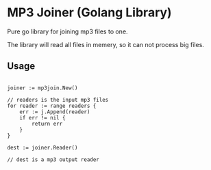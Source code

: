 # MP3 Joiner (Golang Library)

Pure go library for joining mp3 files to one.

The library will read all files in memery, so it can not process big files.

## Usage

```golang

joiner := mp3join.New()

// readers is the input mp3 files
for reader := range readers {
    err := j.Append(reader)
    if err != nil {
        return err
    }
}

dest := joiner.Reader()

// dest is a mp3 output reader

```
